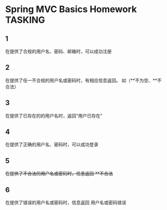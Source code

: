 # Spring MVC Basics Homework TASKING

## 1
在提供了合规的用户名、密码、邮箱时，可以成功注册

## 2
在提供了任一不合规的用户名或密码时，有相应信息返回。
如（**不为空、**不合法）

## 3
在提供了已存在的的用户名时，返回“用户已存在”

## 4
在提供了正确的用户名、密码时，可以成功登录

## 5
~~在提供了不合法的用户名或密码时，信息返回 **不合法~~

## 6
在提供了错误的用户名或密码时，信息返回 用户名或密码错误
